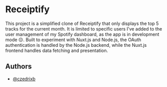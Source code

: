 
# Receiptify

This project is a simplified clone of Receiptify that only displays the top 5 tracks for the current month. It is limited to specific users I’ve added to the user management of my Spotify dashboard, as the app is in development mode 😔. Built to experiment with Nuxt.js and Node.js, the OAuth authentication is handled by the Node.js backend, while the Nuxt.js frontend handles data fetching and presentation.


## Authors

- [@czedrixb](https://www.github.com/czedrixb)


